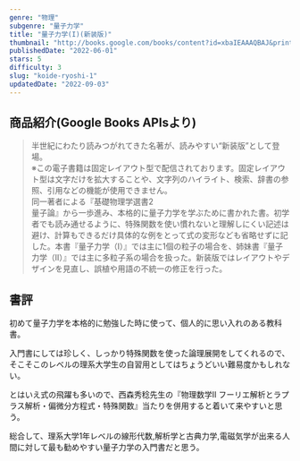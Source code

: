 ```yaml
---
genre: "物理"
subgenre: "量子力学"
title: "量子力学(I)(新装版)"
thumbnail: "http://books.google.com/books/content?id=xbaIEAAAQBAJ&printsec=frontcover&img=1&zoom=1&edge=curl&source=gbs_api"
publishedDate: "2022-06-01"
stars: 5
difficulty: 3
slug: "koide-ryoshi-1"
updatedDate: "2022-09-03"
---
```


## 商品紹介(Google Books APIsより)

> 半世紀にわたり読みつがれてきた名著が、読みやすい“新装版”として登場。  
> ※この電子書籍は固定レイアウト型で配信されております。固定レイアウト型は文字だけを拡大することや、文字列のハイライト、検索、辞書の参照、引用などの機能が使用できません。  
> 同一著者による『基礎物理学選書2  
> 量子論』から一歩進み、本格的に量子力学を学ぶために書かれた書。初学者でも読み通せるように、特殊関数を使い慣れないと理解しにくい記述は避け、計算もできるだけ具体的な例をとって式の変形なども省略せずに記した。本書『量子力学（I）』では主に1個の粒子の場合を、姉妹書『量子力学（II）』では主に多粒子系の場合を扱った。新装版ではレイアウトやデザインを見直し、誤植や用語の不統一の修正を行った。

## 書評

初めて量子力学を本格的に勉強した時に使って、個人的に思い入れのある教科書。

入門書にしては珍しく、しっかり特殊関数を使った論理展開をしてくれるので、そこそこのレベルの理系大学生の自習用としてはちょうどいい難易度かもしれない。

とはいえ式の飛躍も多いので、西森秀稔先生の『物理数学II フーリエ解析とラプラス解析・偏微分方程式・特殊関数』当たりを併用すると着いて来やすいと思う。

総合して、理系大学1年レベルの線形代数,解析学と古典力学,電磁気学が出来る人間に対して最も勧めやすい量子力学の入門書だと思う。

